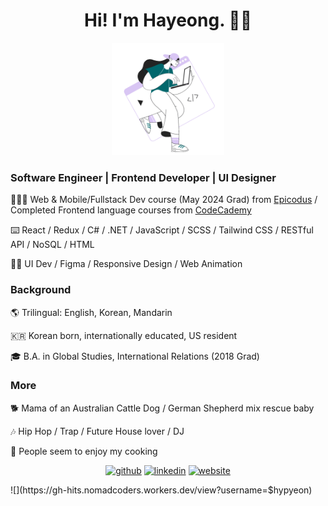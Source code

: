<h1 align="center">Hi! I'm Hayeong. 🫶🏻 </h1> 

<p align="center">
  <a href="https://icons8.com/illustrations/author/7WmtYU90j36d"><img width="180" height="180" src="https://github.com/hypyeon/hypyeon/blob/main/sammy-line-young-woman-coding-on-laptop.gif"></a>
</p>
<h3>Software Engineer | Frontend Developer | UI Designer </h3>
<div>
  <p>
    👩🏻‍🏫 Web & Mobile/Fullstack Dev course (May 2024 Grad) from <a href="https://www.epicodus.com/">Epicodus</a> / Completed Frontend language courses from <a href="https://www.codecademy.com/profiles/hayongcodes">CodeCademy</a>
  </p>
  <p>
    ⌨️ React / Redux / C# / .NET / JavaScript / SCSS / Tailwind CSS / RESTful API / NoSQL / HTML
  </p>
  <p>
    ✍🏻 UI Dev / Figma / Responsive Design / Web Animation
  </p>
</div>
<h3>Background</h3>
<div>
  <p>
    🌎 Trilingual: English, Korean, Mandarin
  </p>
  <p>
    🇰🇷 Korean born, internationally educated, US resident
  </p>
  <p>
    🎓 B.A. in Global Studies, International Relations (2018 Grad)
  </p>
</div>
<h3>More</h3>
<div>
  <p>
    🐕 Mama of an Australian Cattle Dog / German Shepherd mix rescue baby
  </p>
  <p>
    🎶 Hip Hop / Trap / Future House lover / DJ
  </p>
  <p>
    🍲 People seem to enjoy my cooking 
  </p>
</div>
<p align="center">
  <a href="https://github.com/hypyeon"><img src='https://cdn.jsdelivr.net/npm/simple-icons@3.0.1/icons/github.svg' alt='github' height='30'></a>  
  <a href="https://www.linkedin.com/in/hayeongp828663811/"><img src='https://cdn.jsdelivr.net/npm/simple-icons@3.0.1/icons/linkedin.svg' alt='linkedin' height='30'></a>  
  <a href="https://hypyeon.github.io/WebDevWebsite/"><img src='https://cdn.jsdelivr.net/npm/simple-icons@3.0.1/icons/icloud.svg' alt='website' height='30'></a>  
</p>
![](https://gh-hits.nomadcoders.workers.dev/view?username=$hypyeon)
